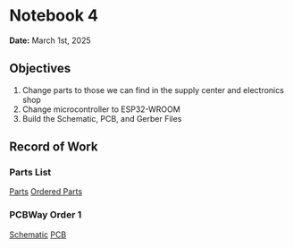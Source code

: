 # Notebook 4

**Date:** March 1st, 2025

## Objectives
1. Change parts to those we can find in the supply center and electronics shop
2. Change microcontroller to ESP32-WROOM
3. Build the Schematic, PCB, and Gerber Files

## Record of Work

### Parts List
[Parts](Notebook5_image1.png)
[Ordered Parts](Notebook5_image2.png)

### PCBWay Order 1
[Schematic](Notebook5_image1.png)
[PCB](Notebook5_image2.png)